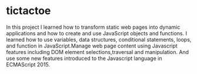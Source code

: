 # tictactoe

In this project I learned how to transform static web pages into dynamic applications and how to create and use JavaScript objects and functions. I learned how to use variables, data structures, conditional statements, loops, and function in JavaScript.Manage web page content using Javascript features including DOM element selections,traversal and manipulation. And use some new features introduced to the Javascript language in ECMAScript 2015.
